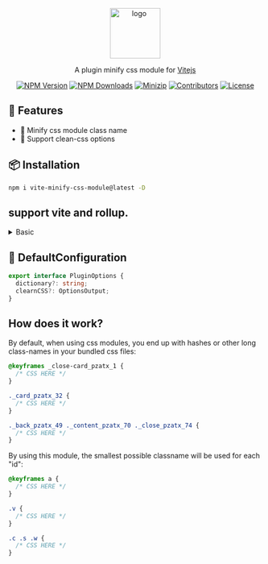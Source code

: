 <p align="center">
<a href="https://www.npmjs.com/package/vite-minify-css-module" target="_blank" rel="noopener noreferrer">
<img src="https://api.iconify.design/bi:plugin.svg?color=%23a985ff" alt="logo" width='100'/></a>
</p>

<p align="center">
  A plugin minify css module for <a href="https://vitejs.dev/" target="_blank" rel="noopener noreferrer">Vitejs</a>
</p>

<p align="center">
  <a href="https://www.npmjs.com/package/vite-minify-css-module" target="_blank" rel="noopener noreferrer"><img src="https://badge.fury.io/js/vite-minify-css-module.svg" alt="NPM Version" /></a>
  <a href="https://www.npmjs.com/package/vite-minify-css-module" target="_blank" rel="noopener noreferrer"><img src="https://img.shields.io/npm/dt/vite-minify-css-module.svg?logo=npm" alt="NPM Downloads" /></a>
  <a href="https://bundlephobia.com/result?p=vite-minify-css-module" target="_blank" rel="noopener noreferrer"><img src="https://img.shields.io/bundlephobia/minzip/vite-minify-css-module" alt="Minizip" /></a>
  <a href="https://github.com/hunghg255/vite-minify-css-module/graphs/contributors" target="_blank" rel="noopener noreferrer"><img src="https://img.shields.io/badge/all_contributors-1-orange.svg" alt="Contributors" /></a>
  <a href="https://github.com/hunghg255/vite-minify-css-module/blob/main/LICENSE" target="_blank" rel="noopener noreferrer"><img src="https://badgen.net/github/license/hunghg255/vite-minify-css-module" alt="License" /></a>
</p>

## 🌈 Features

- 🍰 Minify css module class name
- 🍰 Support clean-css options

## 📦 Installation

```bash
npm i vite-minify-css-module@latest -D
```

## support vite and rollup.

<details>
<summary>Basic</summary><br>

```ts
import { defineConfig } from 'vite';
import react from '@vitejs/plugin-react';
import MinifyCssModule from 'vite-minify-css-module/vite';

// https://vitejs.dev/config/
export default defineConfig({
  plugins: [
    react(),
    MinifyCssModule({
      cleanCSS: {
        level: {
          2: {
            mergeSemantically: true,
            restructureRules: true,
          },
        },
      },
    }),
  ],
});
```

<br></details>

## 🌸 DefaultConfiguration

```typescript
export interface PluginOptions {
  dictionary?: string;
  clearnCSS?: OptionsOutput;
}
```

## How does it work?

By default, when using css modules, you end up with hashes or other long class-names in your bundled css files:

```css
@keyframes _close-card_pzatx_1 {
  /* CSS HERE */
}

._card_pzatx_32 {
  /* CSS HERE */
}

._back_pzatx_49 ._content_pzatx_70 ._close_pzatx_74 {
  /* CSS HERE */
}
```

By using this module, the smallest possible classname will be used for each "id":

```css
@keyframes a {
  /* CSS HERE */
}

.v {
  /* CSS HERE */
}

.c .s .w {
  /* CSS HERE */
}
```

